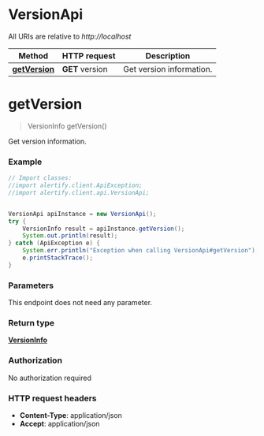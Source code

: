 # VersionApi

All URIs are relative to *http://localhost*

Method | HTTP request | Description
------------- | ------------- | -------------
[**getVersion**](VersionApi.md#getVersion) | **GET** version | Get version information.


<a name="getVersion"></a>
# **getVersion**
> VersionInfo getVersion()

Get version information.

### Example
```java
// Import classes:
//import alertify.client.ApiException;
//import alertify.client.api.VersionApi;


VersionApi apiInstance = new VersionApi();
try {
    VersionInfo result = apiInstance.getVersion();
    System.out.println(result);
} catch (ApiException e) {
    System.err.println("Exception when calling VersionApi#getVersion");
    e.printStackTrace();
}
```

### Parameters
This endpoint does not need any parameter.

### Return type

[**VersionInfo**](VersionInfo.md)

### Authorization

No authorization required

### HTTP request headers

 - **Content-Type**: application/json
 - **Accept**: application/json

